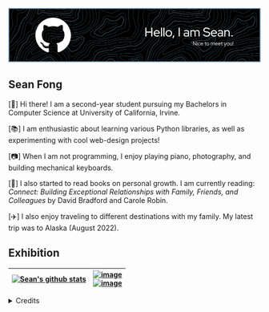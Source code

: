 ![Header](./github-header-image-ghlogo.png)

## Sean Fong
[:seedling:] Hi there! I am a second-year student pursuing my Bachelors in Computer Science at University of California, Irvine.

[:books:] I am enthusiastic about learning various Python libraries, as well as experimenting with cool web-design projects!

[:camera:] When I am not programming, I enjoy playing piano, photography, and building mechanical keyboards.

[:flower_playing_cards:] I also started to read books on personal growth. I am currently reading: *Connect: Building Exceptional Relationships with Family, Friends, and Colleagues* by David Bradford and Carole Robin.

[:airplane:] I also enjoy traveling to different destinations with my family. My latest trip was to Alaska (August 2022).


## Exhibition
<!--- Format for 2-columntable -->
| [![Sean's github stats](https://github-readme-stats.vercel.app/api?username=cnfgsean&count_private=true&show_icons=true&theme=nord&hide_rank=false)](https://github.com/anuraghazra/github-readme-stats) | [![image](https://img.shields.io/badge/LinkedIn-0077B5?style=for-the-badge&logo=linkedin&logoColor=white)](https://www.linkedin.com/in/seancfong/) <br/> [![image](https://img.shields.io/badge/Gmail-D14836?style=for-the-badge&logo=gmail&logoColor=white)](mailto:seancfong@gmail.com) <!--- <br/> [![image](https://img.shields.io/badge/LinkedIn-0077B5?style=for-the-badge&logo=linkedin&logoColor=white)](https://www.linkedin.com/in/seancfong/) <br/> [![image](https://img.shields.io/badge/LinkedIn-0077B5?style=for-the-badge&logo=linkedin&logoColor=white)](https://www.linkedin.com/in/seancfong/) <br/> [![image](https://img.shields.io/badge/LinkedIn-0077B5?style=for-the-badge&logo=linkedin&logoColor=white)](https://www.linkedin.com/in/seancfong/) -->
| ------------------------------------------------------------------------------- | --------------------------------------------------------------------------------- |


<details>
 <summary>Credits</summary>
 <br/>
  <div align="center">
   <img src="https://img.shields.io/badge/GitHub-100000?style=for-the-badge&logo=github&logoColor=white"/>
   <br/>
   <a href="https://github.com/anuraghazra/github-readme-stats/blob/master/themes/README.md"> GitHub README stats </a>
   <br/>
   <a href="https://github.com/alexandresanlim/Badges4-README.md-Profile"> Badges 4 README.md Profile  </a>
   <br/>
   <a href="https://github.com/leviarista/github-profile-header-generator"> Github Profile Header Generator </a>
  </div>
</details>

